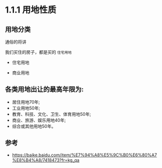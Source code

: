 # 1.1.1 用地性质 

## 用地分类
通俗的将讲

我们买住的房子，都是买的 `住宅用地`

- 住宅用地


- 商业用地

## 各类用地出让的最高年限为:

- 居住用地70年;
- 工业用地50年;
- 教育、科技、文化、卫生、体育用地50年;
- 商业、旅游、娱乐用地40年;
- 综合或其他用地50年。

## 参考
- https://baike.baidu.com/item/%E7%94%A8%E5%9C%B0%E6%80%A7%E8%B4%A8/7418473?fr=kg_qa
